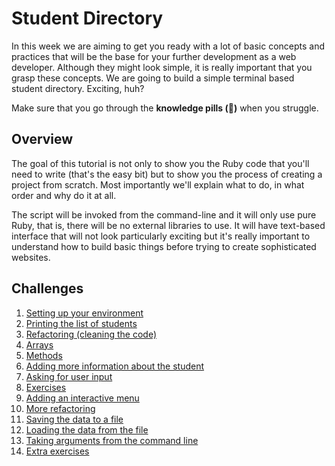 # Student Directory #


In this week we are aiming to get you ready with a lot of basic concepts and practices that will be the base for your further development as a web developer. Although they might look simple, it is really important that you grasp these concepts. We are going to build a simple terminal based student directory. Exciting, huh?

Make sure that you go through the **knowledge pills (:pill:)** when you struggle.

## Overview ##

The goal of this tutorial is not only to show you the Ruby code that you'll need to write (that's the easy bit) but to show you the process of creating a project from scratch. Most importantly we'll explain what to do, in what order and why do it at all.

The script will be invoked from the command-line and it will only use pure Ruby, that is, there will be no external libraries to use. It will have text-based interface that will not look particularly exciting but it's really important to understand how to build basic things before trying to create sophisticated websites.

## Challenges ##

1. [Setting up your environment](https://github.com/makersacademy/student-directory/blob/master/01_setting_up_environment.md)
2. [Printing the list of students](https://github.com/makersacademy/student-directory/blob/master/02_printing_list_students.md)
3. [Refactoring (cleaning the code)](https://github.com/makersacademy/student-directory/blob/master/03_refactoring.md)
4. [Arrays](https://github.com/makersacademy/student-directory/blob/master/04_arrays.md)
5. [Methods](https://github.com/makersacademy/student-directory/blob/master/05_methods.md)
6. [Adding more information about the student](https://github.com/makersacademy/student-directory/blob/master/06_adding_more_info.md)
7. [Asking for user input](https://github.com/makersacademy/student-directory/blob/master/07_asking_user_input.md "Asking for user input")
8. [Exercises](https://github.com/makersacademy/student-directory/blob/master/08_exercises.md)
9. [Adding an interactive menu](https://github.com/makersacademy/student-directory/blob/master/09_adding_interactive_menu.md)
10. [More refactoring](https://github.com/makersacademy/student-directory/blob/master/10_more_refactoring.md)
11. [Saving the data to a file](https://github.com/makersacademy/student-directory/blob/master/11_saving_data_to_file.md)
12. [Loading the data from the file](https://github.com/makersacademy/student-directory/blob/master/12_loading_data_from_file.md)
13. [Taking arguments from the command line](https://github.com/makersacademy/student-directory/blob/master/13_taking_arguments_command_line.md)
14. [Extra exercises](https://github.com/makersacademy/student-directory/blob/master/14_more_exercises.md)

